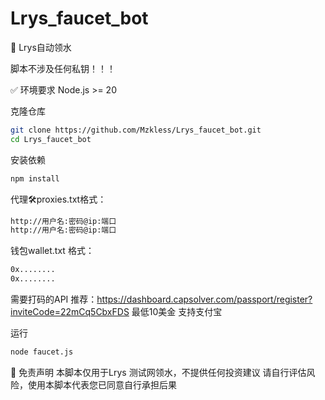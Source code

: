 # Lrys_faucet_bot
🧾 Lrys自动领水

脚本不涉及任何私钥！！！
	
✅ 环境要求
Node.js >= 20

克隆仓库
```bash
git clone https://github.com/Mzkless/Lrys_faucet_bot.git
cd Lrys_faucet_bot
```

安装依赖
```bash
npm install
```

代理🛠proxies.txt格式：
```bash
http://用户名:密码@ip:端口
http://用户名:密码@ip:端口
```
钱包wallet.txt 格式：
```bash
0x........
0x........
```

需要打码的API 推荐：https://dashboard.capsolver.com/passport/register?inviteCode=22mCq5CbxFDS 最低10美金 支持支付宝

运行
```bash
node faucet.js
```


📄 免责声明
本脚本仅用于Lrys 测试网领水，不提供任何投资建议
请自行评估风险，使用本脚本代表您已同意自行承担后果
